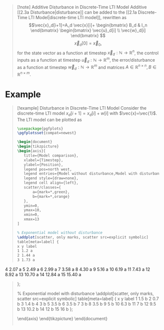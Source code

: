 >[!note] Additive Disturbance in Discrete-Time LTI Model
>Additive [[2.3a Disturbance|disturbance]] can be added to the [[2.1a Discrete-Time LTI Model|discrete-time LTI model]], rewritten as
>$$\vec{x}_d[i+1]=A_d \vec{x}[i]+
>\begin{bmatrix}
>B_d & I_n
>\end{bmatrix}
>\begin{bmatrix}
>\vec{u}_d[i] \\ \vec{w}_d[i]
>\end{bmatrix}
> $$
>$$\vec{x}_d[0]=\vec{x}_0,$$
>for the state vector as a function at timestep $\vec{x}_d: \mathbb{N} \to \mathbb{R}^n$, the control inputs as a function at timestep $\vec{u}_d: \mathbb{N} \to \mathbb{R}^m$, the error/disturbance as a function at timestep $\vec{w}_d: \mathbb{N} \to \mathbb{R}^m$ and matrices $A \in \mathbb{R}^{n \times n}, B \in \mathbb{R}^{n \times m}$.
>

# Example
>[!example] Disturbance in Discrete-Time LTI Model
>Consider the discrete-time LTI model $x_d[i+1]=x_d[i]+w[i]$ with $\vec{x}=\vec{1}$. The LTI model can be plotted as
>```tikz
>\usepackage{pgfplots}
>\pgfplotsset{compat=newest}
>
>\begin{document}
>\begin{tikzpicture}
>\begin{axis}[
>    title={Model comparison},
>    xlabel={Timestep},
>    ylabel={Position},
>    legend pos=north west,
>    legend entries={Model without disturbance,Model with disturbance},
>    legend style={draw=none},
>    legend cell align={left},
>    scatter/classes={
>        a={mark=*,green},
>        b={mark=*,orange}
>    },
>    ymin=0,
>    ymax=10,
>    xmin=0,
>    xmax=13
>]
>
>% Exponential model without disturbance
>\addplot[scatter, only marks, scatter src=explicit symbolic] 
>table[meta=label] {
>x y label
>1 1.2 a
>2 1.44 a
>3 1.73 a
4 2.07 a
5 2.49 a
6 2.99 a
7 3.58 a
8 4.30 a
9 5.16 a
10 6.19 a
11 7.43 a
12 8.92 a
13 10.70 a
14 12.84 a
15 15.40 a
>};
>
>% Exponential model with disturbance
>\addplot[scatter, only marks, scatter src=explicit symbolic] 
>table[meta=label] {
>x y label
>1 1.5 b
>2 0.7 b
>3 1.4 b
>4 3 b
>5 3.5 b
>6 3.5 b
>7 3 b
>8 3.5 b
>9 5 b
>10 6.3 b
>11 7 b
>12 9.5 b
>13 10.2 b
>14 12 b
>15 16 b
>};
>
>\end{axis}
>\end{tikzpicture}
>\end{document}
>```


